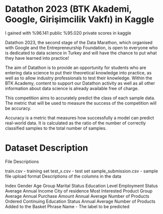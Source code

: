 # Datathon 2023 (BTK Akademi, Google, Girişimcilik Vakfı) in Kaggle
I gained with %96.141 public %95.020 private scores in kaggle

Datathon 2023, the second stage of the Data Marathon, which organised with Google and the Entrepreneurship Foundation, 
is open to everyone who is dedicated to data science in Turkey and will have the chance to put what they have learned into practice!

The aim of Datathon is to provide an opportunity for students who are entering data science to put their theoretical knowledge into practice, 
as well as to allow industry professionals to test their knowledge. Within the BTK Academy, 
content to support our Datathon activity as well as all other information about data science is already available free of charge.

This competition aims to accurately predict the class of each sample data. The metric that will be used to measure the success of the competition will be accuracy.

Accuracy is a metric that measures how successfully a model can predict real-world data. It is calculated as the ratio of the number of correctly classified samples to the total number of samples.

# Dataset Description
File Descriptions

train.csv - training set
test_x.csv - test set
sample_submission.csv - sample file upload format
Descriptions of the columns in the data

Index
Gender
Age Group
Marital Status
Education Level
Employment Status
Average Annual Income
City of residence
Most Interested Product Group
Average Annual Purchase Amount
Annual Average Number of Products Ordered
Continuing Education Status
Annual Average Number of Products Added to the Basket
Phrase Name - The label to be predicted
